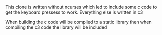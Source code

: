 This clone is written without ncurses which led to include some c code
to get the keyboard pressess to work. Everything else is written in c3

When building the c code will be complied to a static library then
when compiling the c3 code the library will be included

